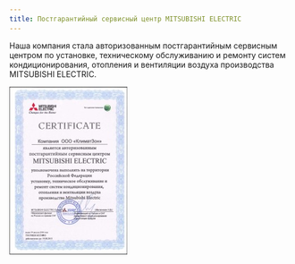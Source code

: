 ```yaml
---
title: Постгарантийный сервисный центр MITSUBISHI ELECTRIC
---
```


Наша компания стала авторизованным постгарантийным сервисным центром по установке, техническому обслуживанию и ремонту систем кондиционирования, отопления и вентиляции воздуха производства MITSUBISHI ELECTRIC.

![сертификат](/images/news/004.jpg "сертификат")

